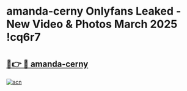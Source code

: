 # amanda-cerny Onlyfans Leaked - New Video & Photos March 2025 !cq6r7

# <h2><a href="https://isey5i.iuczelnia.edu.pl?title=amanda-cerny&ref=cq6r7">🔗👉 🔴 amanda-cerny</a></h2>

[![acn](https://github.com/user-attachments/assets/0f9c940e-d8b0-45ae-aac7-cd30a18b3e1c)](https://isey5i.iuczelnia.edu.pl?title=amanda-cerny&ref=cq6r7)

